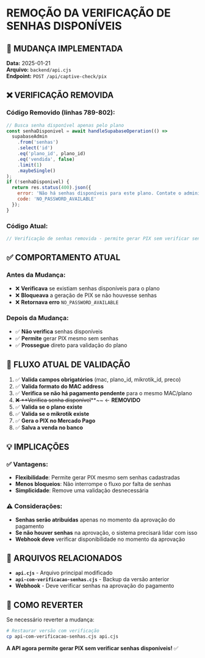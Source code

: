 # REMOÇÃO DA VERIFICAÇÃO DE SENHAS DISPONÍVEIS

## 🔄 **MUDANÇA IMPLEMENTADA**

**Data:** 2025-01-21  
**Arquivo:** `backend/api.cjs`  
**Endpoint:** `POST /api/captive-check/pix`

## ❌ **VERIFICAÇÃO REMOVIDA**

### **Código Removido (linhas 789-802):**
```javascript
// Busca senha disponível apenas pelo plano
const senhaDisponivel = await handleSupabaseOperation(() =>
  supabaseAdmin
    .from('senhas')
    .select('id')
    .eq('plano_id', plano_id)
    .eq('vendida', false)
    .limit(1)
    .maybeSingle()
);
if (!senhaDisponivel) {
  return res.status(400).json({
    error: 'Não há senhas disponíveis para este plano. Contate o administrador.',
    code: 'NO_PASSWORD_AVAILABLE'
  });
}
```

### **Código Atual:**
```javascript
// Verificação de senhas removida - permite gerar PIX sem verificar senhas disponíveis
```

## ✅ **COMPORTAMENTO ATUAL**

### **Antes da Mudança:**
- ❌ **Verificava** se existiam senhas disponíveis para o plano
- ❌ **Bloqueava** a geração de PIX se não houvesse senhas
- ❌ **Retornava erro** `NO_PASSWORD_AVAILABLE`

### **Depois da Mudança:**
- ✅ **Não verifica** senhas disponíveis
- ✅ **Permite** gerar PIX mesmo sem senhas
- ✅ **Prossegue** direto para validação do plano

## 🎯 **FLUXO ATUAL DE VALIDAÇÃO**

1. ✅ **Valida campos obrigatórios** (mac, plano_id, mikrotik_id, preco)
2. ✅ **Valida formato do MAC address**
3. ✅ **Verifica se não há pagamento pendente** para o mesmo MAC/plano
4. ~~❌ ~~**~~Verifica senha disponível~~**~~ ← **REMOVIDO**
5. ✅ **Valida se o plano existe**
6. ✅ **Valida se o mikrotik existe**
7. ✅ **Gera o PIX no Mercado Pago**
8. ✅ **Salva a venda no banco**

## 💡 **IMPLICAÇÕES**

### **✅ Vantagens:**
- **Flexibilidade**: Permite gerar PIX mesmo sem senhas cadastradas
- **Menos bloqueios**: Não interrompe o fluxo por falta de senhas
- **Simplicidade**: Remove uma validação desnecessária

### **⚠️ Considerações:**
- **Senhas serão atribuídas** apenas no momento da aprovação do pagamento
- **Se não houver senhas** na aprovação, o sistema precisará lidar com isso
- **Webhook deve** verificar disponibilidade no momento da aprovação

## 📁 **ARQUIVOS RELACIONADOS**

- **`api.cjs`** - Arquivo principal modificado
- **`api-com-verificacao-senhas.cjs`** - Backup da versão anterior
- **Webhook** - Deve verificar senhas na aprovação do pagamento

## 🔄 **COMO REVERTER**

Se necessário reverter a mudança:

```bash
# Restaurar versão com verificação
cp api-com-verificacao-senhas.cjs api.cjs
```

**A API agora permite gerar PIX sem verificar senhas disponíveis!** ✅ 